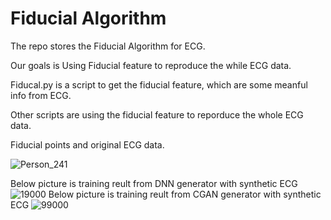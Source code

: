 # Fiducial Algorithm
The repo stores the Fiducial Algorithm for ECG.

Our goals is Using Fiducial feature to reproduce the while ECG data.  

Fiducal.py is a script to get the fiducial feature, which are some meanful info from ECG.  

Other scripts are using the fiducial feature to reporduce the whole ECG data.  

Fiducial points and original ECG data.  

![Person_241](https://user-images.githubusercontent.com/86145579/134438436-cfb123f0-ef6d-4718-9581-f27eee9c6501.png)

Below picture is training reult from DNN generator with synthetic ECG
![19000](https://user-images.githubusercontent.com/86145579/134438046-a46e3496-a12d-4af7-bd51-e89d7df77164.png)
Below picture is training reult from CGAN generator with synthetic ECG
![99000](https://user-images.githubusercontent.com/86145579/134438193-6812ee05-dd8c-4bc9-ae8f-fd22a952b905.png)
